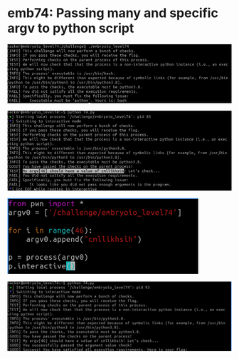 # emb74: Passing many and specific argv to python script

![it's another python script challenge](<../.gitbook/assets/image (101).png>)

![Seems like I should pass specific argv to challenge binary](<../.gitbook/assets/image (214).png>)

![Then use 'for' to repeatedly append the value ](<../.gitbook/assets/image (227).png>)

![I got the flag.](<../.gitbook/assets/image (142).png>)
